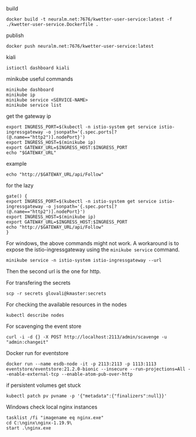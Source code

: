 build
```
docker build -t neuralm.net:7676/kwetter-user-service:latest -f ./kwetter-user-service.Dockerfile .
```
publish
```
docker push neuralm.net:7676/kwetter-user-service:latest
```
kiali
```
istioctl dashboard kiali
```
minikube useful commands
```
minikube dashboard
minikube ip
minikube service <SERVICE-NAME>
minikube service list
```
get the gateway ip
```
export INGRESS_PORT=$(kubectl -n istio-system get service istio-ingressgateway -o jsonpath='{.spec.ports[?(@.name=="http2")].nodePort}')
export INGRESS_HOST=$(minikube ip)
export GATEWAY_URL=$INGRESS_HOST:$INGRESS_PORT
echo "$GATEWAY_URL"
```
example
```
echo "http://$GATEWAY_URL/api/Follow"
```
for the lazy
```
gate() {
export INGRESS_PORT=$(kubectl -n istio-system get service istio-ingressgateway -o jsonpath='{.spec.ports[?(@.name=="http2")].nodePort}')
export INGRESS_HOST=$(minikube ip)
export GATEWAY_URL=$INGRESS_HOST:$INGRESS_PORT
echo "http://$GATEWAY_URL/api/Follow"
}
```
For windows, the above commands might not work.
A workaround is to expose the istio-ingressgateway using the `minikube service` command.
```
minikube service -n istio-system istio-ingressgateway --url
```
Then the second url is the one for http.

For transfering the secrets
```
scp -r secrets glovali@kmaster:secrets
```

For checking the available resources in the nodes
```
kubectl describe nodes
```

For scavenging the event store
```
curl -i -d {} -X POST http://localhost:2113/admin/scavenge -u "admin:changeit"
```

Docker run for eventstore
```
docker run --name esdb-node -it -p 2113:2113 -p 1113:1113 eventstore/eventstore:21.2.0-bionic --insecure --run-projections=All --enable-external-tcp --enable-atom-pub-over-http
```

if persistent volumes get stuck
```
kubectl patch pv pvname -p '{"metadata":{"finalizers":null}}'
```


Windows check local nginx instances
```
tasklist /fi "imagename eq nginx.exe"
cd C:\nginx\nginx-1.19.9\
start .\nginx.exe
```